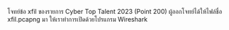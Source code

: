 โจทย์ข้อ xfil ของรายการ Cyber Top Talent 2023 (Point 200)
ผู้ออกโจทย์ได้ให้ไฟล์ชื่อ xfil.pcapng มา ให้เราทำการเปิดด้วยโปรแกรม Wireshark 

